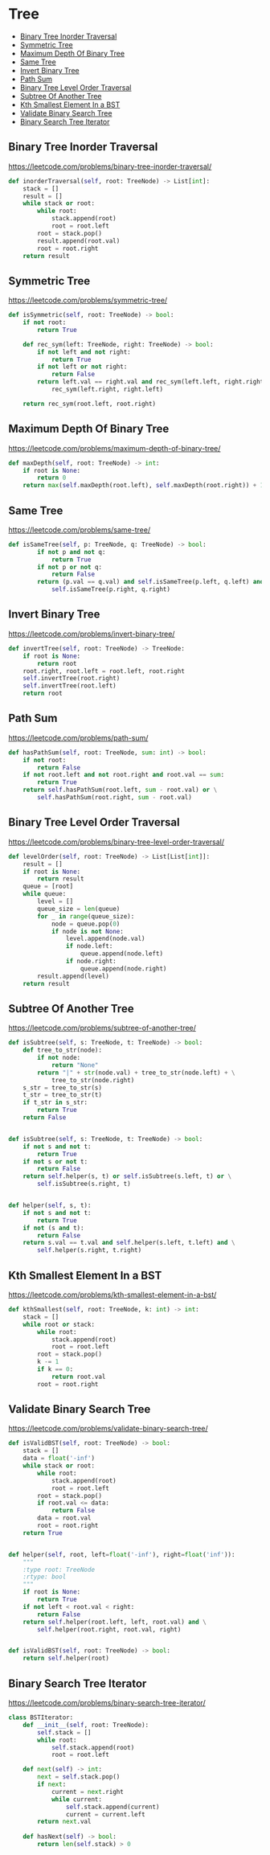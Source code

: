 # Tree

+ [Binary Tree Inorder Traversal](#binary-tree-inorder-traversal)
+ [Symmetric Tree](#symmetric-tree)
+ [Maximum Depth Of Binary Tree](#maximum-depth-of-binary-tree)
+ [Same Tree](#same-tree)
+ [Invert Binary Tree](#invert-binary-tree)
+ [Path Sum](#path-sum)
+ [Binary Tree Level Order Traversal](#binary-tree-level-order-traversal)
+ [Subtree Of Another Tree](#subtree-of-another-tree)
+ [Kth Smallest Element In a BST](#kth-smallest-element-in-a-bst)
+ [Validate Binary Search Tree](#validate-binary-search-tree)
+ [Binary Search Tree Iterator](#binary-search-tree-iterator)


## Binary Tree Inorder Traversal

https://leetcode.com/problems/binary-tree-inorder-traversal/

```python
def inorderTraversal(self, root: TreeNode) -> List[int]:
    stack = []
    result = []
    while stack or root:
        while root:
            stack.append(root)
            root = root.left
        root = stack.pop()
        result.append(root.val)
        root = root.right
    return result

```

## Symmetric Tree

https://leetcode.com/problems/symmetric-tree/

```python
def isSymmetric(self, root: TreeNode) -> bool:
    if not root:
        return True

    def rec_sym(left: TreeNode, right: TreeNode) -> bool:
        if not left and not right:
            return True
        if not left or not right:
            return False
        return left.val == right.val and rec_sym(left.left, right.right) and \
            rec_sym(left.right, right.left)

    return rec_sym(root.left, root.right)

```

## Maximum Depth Of Binary Tree

https://leetcode.com/problems/maximum-depth-of-binary-tree/

```python
def maxDepth(self, root: TreeNode) -> int:
    if root is None:
        return 0
    return max(self.maxDepth(root.left), self.maxDepth(root.right)) + 1

```

## Same Tree

https://leetcode.com/problems/same-tree/

```python
def isSameTree(self, p: TreeNode, q: TreeNode) -> bool:
        if not p and not q:
            return True
        if not p or not q:
            return False
        return (p.val == q.val) and self.isSameTree(p.left, q.left) and \
            self.isSameTree(p.right, q.right)

```

## Invert Binary Tree

https://leetcode.com/problems/invert-binary-tree/

```python
def invertTree(self, root: TreeNode) -> TreeNode:
    if root is None:
        return root
    root.right, root.left = root.left, root.right
    self.invertTree(root.right)
    self.invertTree(root.left)
    return root

```

## Path Sum

https://leetcode.com/problems/path-sum/

```python
def hasPathSum(self, root: TreeNode, sum: int) -> bool:
    if not root:
        return False
    if not root.left and not root.right and root.val == sum:
        return True
    return self.hasPathSum(root.left, sum - root.val) or \
        self.hasPathSum(root.right, sum - root.val)

```

## Binary Tree Level Order Traversal

https://leetcode.com/problems/binary-tree-level-order-traversal/

```python
def levelOrder(self, root: TreeNode) -> List[List[int]]:
    result = []
    if root is None:
        return result
    queue = [root]
    while queue:
        level = []
        queue_size = len(queue)
        for _ in range(queue_size):
            node = queue.pop(0)
            if node is not None:
                level.append(node.val)
                if node.left:
                    queue.append(node.left)
                if node.right:
                    queue.append(node.right)
        result.append(level)
    return result

```

## Subtree Of Another Tree

https://leetcode.com/problems/subtree-of-another-tree/

```python
def isSubtree(self, s: TreeNode, t: TreeNode) -> bool:
    def tree_to_str(node):
        if not node:
            return "None"
        return "|" + str(node.val) + tree_to_str(node.left) + \
            tree_to_str(node.right)
    s_str = tree_to_str(s)
    t_str = tree_to_str(t)
    if t_str in s_str:
        return True
    return False


def isSubtree(self, s: TreeNode, t: TreeNode) -> bool:
    if not s and not t:
        return True
    if not s or not t:
        return False
    return self.helper(s, t) or self.isSubtree(s.left, t) or \
        self.isSubtree(s.right, t)


def helper(self, s, t):
    if not s and not t:
        return True
    if not (s and t):
        return False
    return s.val == t.val and self.helper(s.left, t.left) and \
        self.helper(s.right, t.right)

```

## Kth Smallest Element In a BST

https://leetcode.com/problems/kth-smallest-element-in-a-bst/

```python
def kthSmallest(self, root: TreeNode, k: int) -> int:
    stack = []
    while root or stack:
        while root:
            stack.append(root)
            root = root.left
        root = stack.pop()
        k -= 1
        if k == 0:
            return root.val
        root = root.right

```

## Validate Binary Search Tree

https://leetcode.com/problems/validate-binary-search-tree/

```python
def isValidBST(self, root: TreeNode) -> bool:
    stack = []
    data = float('-inf')
    while stack or root:
        while root:
            stack.append(root)
            root = root.left
        root = stack.pop()
        if root.val <= data:
            return False
        data = root.val
        root = root.right
    return True


def helper(self, root, left=float('-inf'), right=float('inf')):
    """
    :type root: TreeNode
    :rtype: bool
    """
    if root is None:
        return True
    if not left < root.val < right:
        return False
    return self.helper(root.left, left, root.val) and \
        self.helper(root.right, root.val, right)


def isValidBST(self, root: TreeNode) -> bool:
    return self.helper(root)

```

## Binary Search Tree Iterator

https://leetcode.com/problems/binary-search-tree-iterator/

```python
class BSTIterator:
    def __init__(self, root: TreeNode):
        self.stack = []
        while root:
            self.stack.append(root)
            root = root.left

    def next(self) -> int:
        next = self.stack.pop()
        if next:
            current = next.right
            while current:
                self.stack.append(current)
                current = current.left
        return next.val
    
    def hasNext(self) -> bool:
        return len(self.stack) > 0

```
